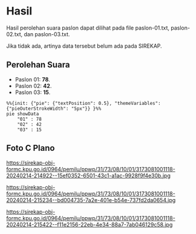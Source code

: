 # Hasil

Hasil perolehan suara paslon dapat dilihat pada file paslon-01.txt, paslon-02.txt, dan paslon-03.txt.

Jika tidak ada, artinya data tersebut belum ada pada SIREKAP.

## Perolehan Suara

 * Paslon 01: **78**.
 * Paslon 02: **42**.
 * Paslon 03: **15**.

```mermaid
%%{init: {"pie": {"textPosition": 0.5}, "themeVariables": {"pieOuterStrokeWidth": "5px"}} }%%
pie showData
    "01" : 78
    "02" : 42
    "03" : 15
```
## Foto C Plano

https://sirekap-obj-formc.kpu.go.id/0964/pemilu/ppwp/31/73/08/10/01/3173081001118-20240214-214922--15ef0352-6501-43c1-a1ac-9928f9f4e30b.jpg

https://sirekap-obj-formc.kpu.go.id/0964/pemilu/ppwp/31/73/08/10/01/3173081001118-20240214-215234--bd004735-7a2e-401e-b54e-737fd2da0654.jpg

https://sirekap-obj-formc.kpu.go.id/0964/pemilu/ppwp/31/73/08/10/01/3173081001118-20240214-215422--f11e2156-22eb-4e34-88a7-7ab046129c58.jpg
